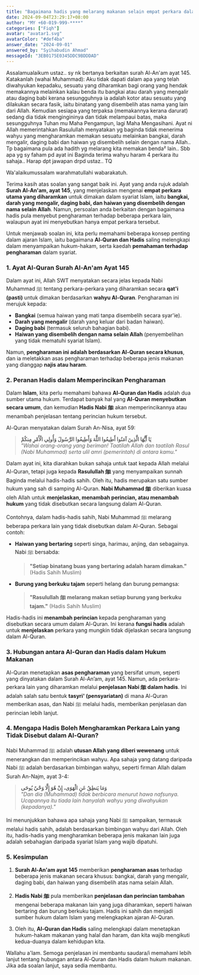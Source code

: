 ```yaml
---
title: "Bagaimana hadis yang melarang makanan selain empat perkara dalam surah Al-An'am ayat 145 boleh dipersetujui?"
date: 2024-09-04T23:29:17+08:00
author: "MY +60-019-999-****"
categories: ["Fiqh"]
avatar: "avatar1.svg"
avatarColor: "#def4ba"
answer_date: "2024-09-01"
answered_by: "Syihabudin Ahmad"
messageId: "3EB0175E0345DDC9BDDDAD"
---
```


Assalamualaikum ustaz.. sy nk bertanya berkaitan surah Al-An'am ayat 145.
Katakanlah (wahai Muhammad): Aku tidak dapati dalam apa yang telah diwahyukan kepadaku, sesuatu yang diharamkan bagi orang yang hendak memakannya melainkan kalau benda itu bangkai atau darah yang mengalir atau daging babi kerana sesungguhnya ia adalah kotor atau sesuatu yang dilakukan secara fasik, iaitu binatang yang disembelih atas nama yang lain dari Allah. Kemudian sesiapa yang terpaksa (memakannya kerana darurat) sedang dia tidak mengingininya dan tidak melampaui batas, maka sesungguhnya Tuhan mu Maha Pengampun, lagi Maha Mengasihani. 
Ayat ni Allah memerintahkan Rasulullah menyatakan yg baginda tidak menerima wahyu yang mengharamkan memakan sesuatu melainkan bangkai, darah mengalir, daging babi dan haiwan yg disembelih selain dengan nama Allah.. Tp bagaimana pula ada hadith yg melarang kita memakan benda² lain..
Sbb apa yg sy faham pd ayat ini Baginda terima wahyu haram 4 perkara itu sahaja..
Harap dpt jawapan drpd ustaz.. TQ

<!--more-->

Wa'alaikumussalam warahmatullahi wabarakatuh.

Terima kasih atas soalan yang sangat baik ini. Ayat yang anda rujuk adalah **Surah Al-An'am, ayat 145**, yang menjelaskan mengenai **empat perkara utama yang diharamkan** untuk dimakan dalam syariat Islam, iaitu **bangkai, darah yang mengalir, daging babi, dan haiwan yang disembelih dengan nama selain Allah**. Namun, persoalan anda berkaitan dengan bagaimana hadis pula menyebut pengharaman terhadap beberapa perkara lain, walaupun ayat ini menyebutkan hanya empat perkara tersebut.

Untuk menjawab soalan ini, kita perlu memahami beberapa konsep penting dalam ajaran Islam, iaitu bagaimana **Al-Quran dan Hadis** saling melengkapi dalam menyampaikan hukum-hakam, serta kaedah **pemahaman terhadap pengharaman** dalam syariat.

### 1. **Ayat Al-Quran Surah Al-An'am Ayat 145**

Dalam ayat ini, Allah SWT menyatakan secara jelas kepada Nabi Muhammad ﷺ tentang perkara-perkara yang diharamkan secara **qat'i (pasti)** untuk dimakan berdasarkan **wahyu Al-Quran**. Pengharaman ini merujuk kepada:

- **Bangkai** (semua haiwan yang mati tanpa disembelih secara syar'ie).
- **Darah yang mengalir** (darah yang keluar dari badan haiwan).
- **Daging babi** (termasuk seluruh bahagian babi).
- **Haiwan yang disembelih dengan nama selain Allah** (penyembelihan yang tidak mematuhi syariat Islam).

Namun, **pengharaman ini adalah berdasarkan Al-Quran secara khusus**, dan ia meletakkan asas pengharaman terhadap beberapa jenis makanan yang dianggap **najis atau haram**.

### 2. **Peranan Hadis dalam Memperincikan Pengharaman**

Dalam **Islam**, kita perlu memahami bahawa **Al-Quran dan Hadis** adalah dua sumber utama hukum. Terdapat banyak hal yang **Al-Quran menyebutkan secara umum**, dan kemudian **Hadis Nabi ﷺ** akan memperincikannya atau menambah penjelasan tentang perincian hukum tersebut.

Al-Quran menyatakan dalam Surah An-Nisa, ayat 59:

> **يَا أَيُّهَا الَّذِينَ آمَنُوا أَطِيعُوا اللَّهَ وَأَطِيعُوا الرَّسُولَ وَأُولِي الْأَمْرِ مِنكُمْ**  
> _"Wahai orang-orang yang beriman! Taatilah Allah dan taatilah Rasul (Nabi Muhammad) serta ulil amri (pemerintah) di antara kamu."_

Dalam ayat ini, kita diarahkan bukan sahaja untuk taat kepada Allah melalui Al-Quran, tetapi juga kepada **Rasulullah ﷺ** yang menyampaikan sunnah Baginda melalui hadis-hadis sahih. Oleh itu, hadis merupakan satu sumber hukum yang sah di samping Al-Quran. **Nabi Muhammad ﷺ** diberikan kuasa oleh Allah untuk **menjelaskan, menambah perincian, atau menambah hukum** yang tidak disebutkan secara langsung dalam Al-Quran.

Contohnya, dalam hadis-hadis sahih, Nabi Muhammad ﷺ melarang beberapa perkara lain yang tidak disebutkan dalam Al-Quran. Sebagai contoh:

- **Haiwan yang bertaring** seperti singa, harimau, anjing, dan sebagainya. Nabi ﷺ bersabda:
  > **"Setiap binatang buas yang bertaring adalah haram dimakan."** (Hadis Sahih Muslim)
  
- **Burung yang berkuku tajam** seperti helang dan burung pemangsa:
  > **"Rasulullah ﷺ melarang makan setiap burung yang berkuku tajam."** (Hadis Sahih Muslim)

Hadis-hadis ini **menambah perincian** kepada pengharaman yang disebutkan secara umum dalam Al-Quran. Ini kerana **fungsi hadis** adalah untuk **menjelaskan** perkara yang mungkin tidak dijelaskan secara langsung dalam Al-Quran.

### 3. **Hubungan antara Al-Quran dan Hadis dalam Hukum Makanan**

Al-Quran menetapkan **asas pengharaman** yang bersifat umum, seperti yang dinyatakan dalam Surah Al-An’am, ayat 145. Namun, ada perkara-perkara lain yang diharamkan melalui **penjelasan Nabi ﷺ dalam hadis**. Ini adalah salah satu bentuk **tasyri' (pensyariatan)** di mana Al-Quran memberikan asas, dan Nabi ﷺ melalui hadis, memberikan penjelasan dan perincian lebih lanjut.

### 4. **Mengapa Hadis Boleh Mengharamkan Perkara Lain yang Tidak Disebut dalam Al-Quran?**

Nabi Muhammad ﷺ adalah **utusan Allah yang diberi wewenang** untuk menerangkan dan memperincikan wahyu. Apa sahaja yang datang daripada Nabi ﷺ adalah berdasarkan bimbingan wahyu, seperti firman Allah dalam Surah An-Najm, ayat 3-4:

> **وَمَا يَنطِقُ عَنِ الْهَوَى، إِنْ هُوَ إِلَّا وَحْيٌ يُوحَى**  
> _"Dan dia (Muhammad) tidak berbicara menurut hawa nafsunya. Ucapannya itu tiada lain hanyalah wahyu yang diwahyukan (kepadanya)."_

Ini menunjukkan bahawa apa sahaja yang Nabi ﷺ sampaikan, termasuk melalui hadis sahih, adalah berdasarkan bimbingan wahyu dari Allah. Oleh itu, hadis-hadis yang mengharamkan beberapa jenis makanan lain juga adalah sebahagian daripada syariat Islam yang wajib dipatuhi.

### 5. **Kesimpulan**

1. **Surah Al-An'am ayat 145** memberikan **pengharaman asas** terhadap beberapa jenis makanan secara khusus: bangkai, darah yang mengalir, daging babi, dan haiwan yang disembelih atas nama selain Allah.
   
2. **Hadis Nabi ﷺ** pula memberikan **penjelasan dan perincian tambahan** mengenai beberapa makanan lain yang juga diharamkan, seperti haiwan bertaring dan burung berkuku tajam. Hadis ini sahih dan menjadi sumber hukum dalam Islam yang melengkapkan ajaran Al-Quran.

3. Oleh itu, **Al-Quran dan Hadis** saling melengkapi dalam menetapkan hukum-hakam makanan yang halal dan haram, dan kita wajib mengikuti kedua-duanya dalam kehidupan kita.

Wallahu a'lam. Semoga penjelasan ini membantu saudara/i memahami lebih lanjut tentang hubungan antara Al-Quran dan Hadis dalam hukum makanan. Jika ada soalan lanjut, saya sedia membantu.
